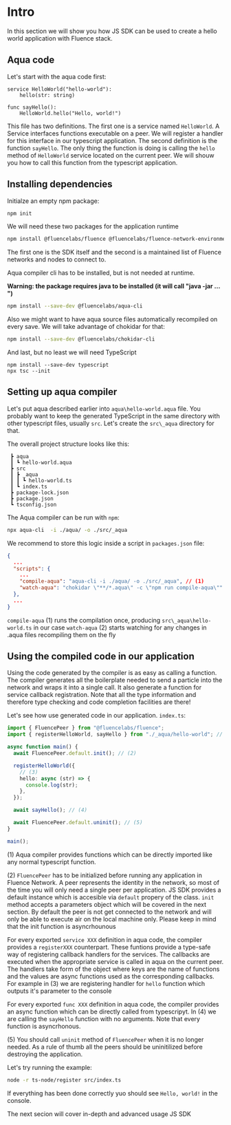 # Intro

In this section we will show you how JS SDK can be used to create a hello world application with Fluence stack.

## Aqua code

Let's start with the aqua code first:

```
service HelloWorld("hello-world"):
    hello(str: string)

func sayHello():
    HelloWorld.hello("Hello, world!")
```

This file has two definitions. The first one is a service named `HelloWorld`. A Service interfaces functions executable on a peer. We will register a handler for this interface in our typescript application. The second definition is the function `sayHello`. The only thing the function is doing is calling the `hello` method of `HelloWorld` service located on the current peer. We will shouw you how to call this function from the typescript application.

## Installing dependencies

Initialze an empty npm package:

```bash
npm init
```

We will need these two packages for the application runtime

```bash
npm install @fluencelabs/fluence @fluencelabs/fluence-network-environment
```

The first one is the SDK itself and the second is a maintained list of Fluence networks and nodes to connect to.

Aqua compiler cli has to be installed, but is not needed at runtime.

**Warning: the package requires java to be installed \(it will call "java -jar ... "\)**

```bash
npm install --save-dev @fluencelabs/aqua-cli
```

Also we might want to have aqua source files automatically recompiled on every save. We will take advantage of chokidar for that:

```bash
npm install --save-dev @fluencelabs/chokidar-cli
```

And last, but no least we will need TypeScript

```
npm install --save-dev typescript
npx tsc --init
```

## Setting up aqua compiler

Let's put aqua described earlier into `aqua\hello-world.aqua` file. You probably want to keep the generated TypeScript in the same directory with other typescript files, usually `src`. Let's create the `src\_aqua` directory for that.

The overall project structure looks like this:

```text
 ┣ aqua
 ┃ ┗ hello-world.aqua
 ┣ src
 ┃ ┣ _aqua
 ┃ ┃ ┗ hello-world.ts
 ┃ ┗ index.ts
 ┣ package-lock.json
 ┣ package.json
 ┗ tsconfig.json
```

The Aqua compiler can be run with `npm`:

```bash
npx aqua-cli  -i ./aqua/ -o ./src/_aqua
```

We recommend to store this logic inside a script in `packages.json` file:

```json
{
  ...
  "scripts": {
    ...
    "compile-aqua": "aqua-cli -i ./aqua/ -o ./src/_aqua", // (1)
    "watch-aqua": "chokidar \"**/*.aqua\" -c \"npm run compile-aqua\"" // (2)
  },
  ...
}
```

`compile-aqua` (1) runs the compilation once, producing `src\_aqua\hello-world.ts` in our case
`watch-aqua` (2) starts watching for any changes in .aqua files recompiling them on the fly

## Using the compiled code in our application

Using the code generated by the compiler is as easy as calling a function. The compiler generates all the boilerplate needed to send a particle into the network and wraps it into a single call. It also generate a function for service callback registration. Note that all the type information and therefore type checking and code completion facilities are there!

Let's see how use generated code in our application. `index.ts`:

```typescript
import { FluencePeer } from "@fluencelabs/fluence";
import { registerHelloWorld, sayHello } from "./_aqua/hello-world"; // (1)

async function main() {
  await FluencePeer.default.init(); // (2)

  registerHelloWorld({
    // (3)
    hello: async (str) => {
      console.log(str);
    },
  });

  await sayHello(); // (4)

  await FluencePeer.default.uninit(); // (5)
}

main();
```

(1) Aqua compiler provides functions which can be directly imported like any normal typescript function.

(2) `FluencePeer` has to be initialized before running any application in Fluence Network. A peer represents the identity in the network, so most of the time you will only need a single peer per application. JS SDK provides a default instance which is accesible via `default` propery of the class. `init` method accepts a parameters object which will be covered in the next section. By default the peer is not get connected to the network and will only be able to execute air on the local machine only. Please keep in mind that the init function is asyncrhounous

For every exported `service XXX` definition in aqua code, the compiler provides a `registerXXX` counterpart. These funtions provide a type-safe way of registering callback handlers for the services. The callbacks are executed when the appropriate service is called in aqua on the current peer. The handlers take form of the object where keys are the name of functions and the values are async functions used as the corresponding callbacks. For example in (3) we are registering handler for `hello` function which outputs it's parameter to the console

For every exported `func XXX` definition in aqua code, the compiler provides an async function which can be directly called from typescripyt. In (4) we are calling the `sayHello` function with no arguments. Note that every function is asyncrhonous.

(5) You should call `uninit` method of `FluencePeer` when it is no longer needed. As a rule of thumb all the peers should be uninitilized before destroying the application.

Let's try running the example:

```bash
node -r ts-node/register src/index.ts
```

If everything has been done correctly yuo should see `Hello, world!` in the console.

The next secion will cover in-depth and advanced usage JS SDK
